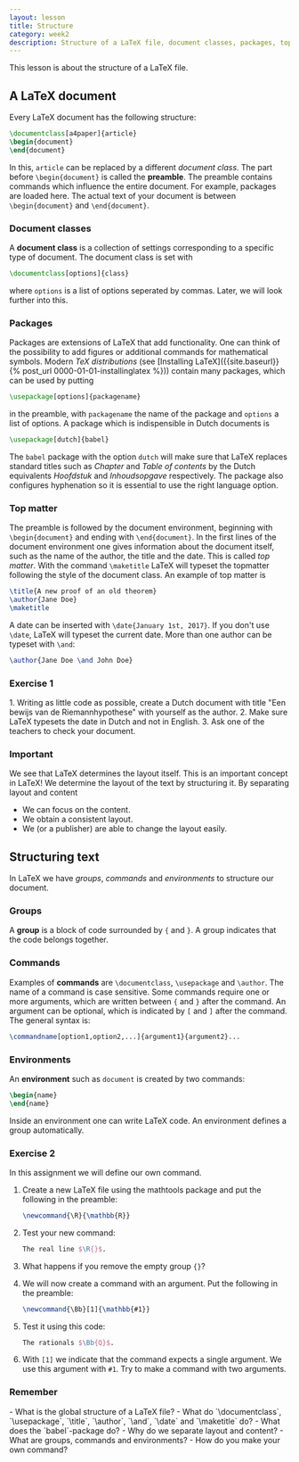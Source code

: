 ```yaml
---
layout: lesson
title: Structure
category: week2
description: Structure of a LaTeX file, document classes, packages, topmatter, groups, commands and environments.
---
```

This lesson is about the structure of a LaTeX file.

A LaTeX document
----------------

Every LaTeX document has the following structure:

```latex
\documentclass[a4paper]{article}
\begin{document}
\end{document}
```

In this, `article` can be replaced by a different *document class*. The
part before `\begin{document}` is called the **preamble**.
The preamble contains commands which influence the entire document. For
example, packages are loaded here. The actual text of your document is
between `\begin{document}` and `\end{document}`.

### Document classes

A **document class** is a collection of settings corresponding to a
specific type of document. The document class is set with

```latex
\documentclass[options]{class}
```

where `options` is a list of options seperated by commas. Later, we will
look further into this.

### Packages

Packages are extensions of LaTeX that add functionality. One can think
of the possibility to add figures or additional commands for
mathematical symbols. Modern *TeX distributions* (see [Installing
LaTeX]({{site.baseurl}}{% post_url 0000-01-01-installinglatex %}))
contain many packages, which can be used by putting

```latex
\usepackage[options]{packagename}
```

in the preamble, with `packagename` the name of the package and
`options` a list of options. A package which is indispensible in Dutch
documents is

```latex
\usepackage[dutch]{babel}
```

The `babel` package with the option `dutch` will make sure that LaTeX
replaces standard titles such as *Chapter* and *Table of contents* by
the Dutch equivalents *Hoofdstuk* and *Inhoudsopgave* respectively. The
package also configures hyphenation so it is essential to use the right
language option.

### Top matter

The preamble is followed by the document environment, beginning with
`\begin{document}` and ending with `\end{document}`. In the first lines
of the document environment one gives information about the document
itself, such as the name of the author, the title and the date. This is
called *top matter*. With the command `\maketitle` LaTeX will typeset
the topmatter following the style of the document class. An example of
top matter is

```latex
\title{A new proof of an old theorem}
\author{Jane Doe}
\maketitle
```
A date can be inserted with `\date{January 1st, 2017}`. If you don't use
`\date`, LaTeX will typeset the current date. More than one author can
be typeset with `\and`:

```latex
\author{Jane Doe \and John Doe}
```

<div class="panel panel-primary">
<h3 class="panel-heading panel-title"> Exercise 1 </h3>
<div class="panel-body">
1.  Writing as little code as possible, create a Dutch document with
    title "Een bewijs van de Riemannhypothese" with yourself as
    the author.
2.  Make sure LaTeX typesets the date in Dutch and not in English.
3.  Ask one of the teachers to check your document.

</div> </div>
<div class="panel panel-danger">
<h3 class="panel-heading panel-title"> Important </h3>
<div class="panel-body">
We see that LaTeX determines the layout itself. This is an important
concept in LaTeX! We determine the layout of the text by structuring it.
By separating layout and content

-   We can focus on the content.
-   We obtain a consistent layout.
-   We (or a publisher) are able to change the layout easily.

</div> </div>

Structuring text
----------------

In LaTeX we have *groups*, *commands* and *environments* to structure
our document.

### Groups

A **group** is a block of code surrounded by `{` and `}`. A group
indicates that the code belongs together.

### Commands

Examples of **commands** are `\documentclass`, `\usepackage` and `\author`.
The name of a command is case sensitive. Some commands require one or
more arguments, which are written between `{` and `}` after the command.
An argument can be optional, which is indicated by `[` and `]` after the
command. The general syntax is:

```latex
\commandname[option1,option2,...]{argument1}{argument2}...
```

### Environments

An **environment** such as `document` is created by two commands:

```latex
\begin{name}
\end{name}
```

Inside an environment one can write LaTeX code. An environment defines a
group automatically.

<div class="panel panel-primary">
<h3 class="panel-heading panel-title"> Exercise 2 </h3>
<div class="panel-body">
In this assignment we will define our own command.

1.  Create a new LaTeX file using the mathtools package and put the
    following in the preamble:

	```latex
    \newcommand{\R}{\mathbb{R}}
    ```

2.  Test your new command:

	```latex
    The real line $\R{}$.
    ```

3.  What happens if you remove the empty group `{}`?

4.  We will now create a command with an argument. Put the following in
    the preamble:

	```latex
    \newcommand{\Bb}[1]{\mathbb{#1}}
	```

5.  Test it using this code:

	```latex
    The rationals $\Bb{Q}$.
	```

6.  With `[1]` we indicate that the command expects a single argument.
	We use this argument with `#1`. Try to make a command with two
	arguments.

</div> </div>
<div class="panel panel-success">
<h3 class="panel-heading panel-title"> Remember </h3>
<div class="panel-body">
-   What is the global structure of a LaTeX file?
-   What do `\documentclass`, `\usepackage`, `\title`, `\author`,
    `\and`, `\date` and `\maketitle` do?
-   What does the `babel`-package do?
-   Why do we separate layout and content?
-   What are groups, commands and environments?
-   How do you make your own command?

</div> </div>
